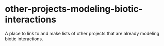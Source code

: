 # other-projects-modeling-biotic-interactions
A place to link to and make lists of other projects that are already modeling biotic interactions. 
